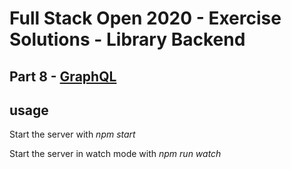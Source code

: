 # Full Stack Open 2020 - Exercise Solutions - Library Backend

## Part 8 - [GraphQL](https://fullstackopen.com/en/part8)

## usage

Start the server with _npm start_

Start the server in watch mode with _npm run watch_
